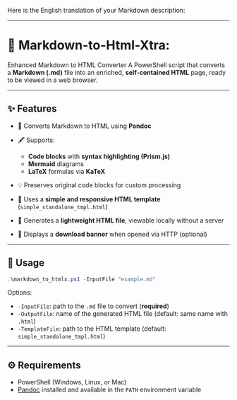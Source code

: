Here is the English translation of your Markdown description:

---

# 📝 Markdown-to-Html-Xtra:

Enhanced Markdown to HTML Converter
A PowerShell script that converts a **Markdown (.md)** file into an enriched, **self-contained HTML** page, ready to be viewed in a web browser.

---

## ✨ Features

* 🔁 Converts Markdown to HTML using **Pandoc**
* 🖋️ Supports:

  * **Code blocks** with **syntax highlighting (Prism.js)**
  * **Mermaid** diagrams
  * **LaTeX** formulas via **KaTeX**
* 💡 Preserves original code blocks for custom processing
* 🎨 Uses a **simple and responsive HTML template** (`simple_standalone_tmpl.html`)
* 📎 Generates a **lightweight HTML file**, viewable locally without a server
* 📌 Displays a **download banner** when opened via HTTP (optional)

---

## 🚀 Usage

```powershell
.\markdown_to_htmlx.ps1 -InputFile "example.md"
```

Options:

* `-InputFile`: path to the `.md` file to convert (**required**)
* `-OutputFile`: name of the generated HTML file (default: same name with `.html`)
* `-TemplateFile`: path to the HTML template (default: `simple_standalone_tmpl.html`)

---

## ⚙️ Requirements

* PowerShell (Windows, Linux, or Mac)
* [Pandoc](https://pandoc.org/installing.html) installed and available in the `PATH` environment variable

